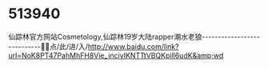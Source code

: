 # 513940
仙踪林官方网站Cosmetology,仙踪林19岁大陆rapper潮水老狼----------------------------🔀🔀点/此/进/入/http://www.baidu.com/link?url=NoK8PT47PahMhFH8Vie_jnciyIKNTTtVBQKpill6udK&amp;wd
